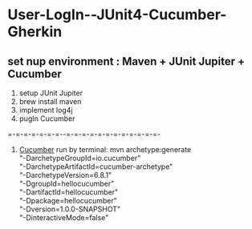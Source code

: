 # User-LogIn--JUnit4-Cucumber-Gherkin
## set nup environment : Maven + JUnit Jupiter + Cucumber 
1. setup JUnit Jupiter
2. brew install maven
3. implement log4j
4. pugIn Cucumber

=-=-=-=-=-=-=--=-=-=-=-=-=-=-=-=-=-=-=-
1. [Cucumber](https://cucumber.io/docs/guides/10-minute-tutorial/)
run by terminal:
mvn archetype:generate                      \
   "-DarchetypeGroupId=io.cucumber"           \
   "-DarchetypeArtifactId=cucumber-archetype" \
   "-DarchetypeVersion=6.8.1"               \
   "-DgroupId=hellocucumber"                  \
   "-DartifactId=hellocucumber"               \
   "-Dpackage=hellocucumber"                  \
   "-Dversion=1.0.0-SNAPSHOT"                 \
   "-DinteractiveMode=false"

